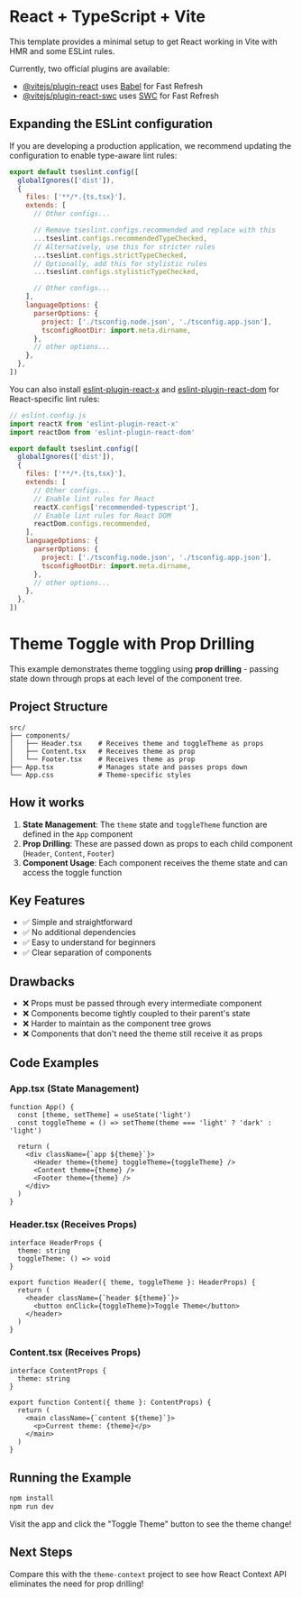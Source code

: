 # React + TypeScript + Vite

This template provides a minimal setup to get React working in Vite with HMR and some ESLint rules.

Currently, two official plugins are available:

- [@vitejs/plugin-react](https://github.com/vitejs/vite-plugin-react/blob/main/packages/plugin-react) uses [Babel](https://babeljs.io/) for Fast Refresh
- [@vitejs/plugin-react-swc](https://github.com/vitejs/vite-plugin-react/blob/main/packages/plugin-react-swc) uses [SWC](https://swc.rs/) for Fast Refresh

## Expanding the ESLint configuration

If you are developing a production application, we recommend updating the configuration to enable type-aware lint rules:

```js
export default tseslint.config([
  globalIgnores(['dist']),
  {
    files: ['**/*.{ts,tsx}'],
    extends: [
      // Other configs...

      // Remove tseslint.configs.recommended and replace with this
      ...tseslint.configs.recommendedTypeChecked,
      // Alternatively, use this for stricter rules
      ...tseslint.configs.strictTypeChecked,
      // Optionally, add this for stylistic rules
      ...tseslint.configs.stylisticTypeChecked,

      // Other configs...
    ],
    languageOptions: {
      parserOptions: {
        project: ['./tsconfig.node.json', './tsconfig.app.json'],
        tsconfigRootDir: import.meta.dirname,
      },
      // other options...
    },
  },
])
```

You can also install [eslint-plugin-react-x](https://github.com/Rel1cx/eslint-react/tree/main/packages/plugins/eslint-plugin-react-x) and [eslint-plugin-react-dom](https://github.com/Rel1cx/eslint-react/tree/main/packages/plugins/eslint-plugin-react-dom) for React-specific lint rules:

```js
// eslint.config.js
import reactX from 'eslint-plugin-react-x'
import reactDom from 'eslint-plugin-react-dom'

export default tseslint.config([
  globalIgnores(['dist']),
  {
    files: ['**/*.{ts,tsx}'],
    extends: [
      // Other configs...
      // Enable lint rules for React
      reactX.configs['recommended-typescript'],
      // Enable lint rules for React DOM
      reactDom.configs.recommended,
    ],
    languageOptions: {
      parserOptions: {
        project: ['./tsconfig.node.json', './tsconfig.app.json'],
        tsconfigRootDir: import.meta.dirname,
      },
      // other options...
    },
  },
])
```

# Theme Toggle with Prop Drilling

This example demonstrates theme toggling using **prop drilling** - passing state down through props at each level of the component tree.

## Project Structure

```
src/
├── components/
│   ├── Header.tsx    # Receives theme and toggleTheme as props
│   ├── Content.tsx   # Receives theme as prop
│   └── Footer.tsx    # Receives theme as prop
├── App.tsx           # Manages state and passes props down
└── App.css           # Theme-specific styles
```

## How it works

1. **State Management**: The `theme` state and `toggleTheme` function are defined in the `App` component
2. **Prop Drilling**: These are passed down as props to each child component (`Header`, `Content`, `Footer`)
3. **Component Usage**: Each component receives the theme state and can access the toggle function

## Key Features

- ✅ Simple and straightforward
- ✅ No additional dependencies
- ✅ Easy to understand for beginners
- ✅ Clear separation of components

## Drawbacks

- ❌ Props must be passed through every intermediate component
- ❌ Components become tightly coupled to their parent's state
- ❌ Harder to maintain as the component tree grows
- ❌ Components that don't need the theme still receive it as props

## Code Examples

### App.tsx (State Management)
```tsx
function App() {
  const [theme, setTheme] = useState('light')
  const toggleTheme = () => setTheme(theme === 'light' ? 'dark' : 'light')
  
  return (
    <div className={`app ${theme}`}>
      <Header theme={theme} toggleTheme={toggleTheme} />
      <Content theme={theme} />
      <Footer theme={theme} />
    </div>
  )
}
```

### Header.tsx (Receives Props)
```tsx
interface HeaderProps {
  theme: string
  toggleTheme: () => void
}

export function Header({ theme, toggleTheme }: HeaderProps) {
  return (
    <header className={`header ${theme}`}>
      <button onClick={toggleTheme}>Toggle Theme</button>
    </header>
  )
}
```

### Content.tsx (Receives Props)
```tsx
interface ContentProps {
  theme: string
}

export function Content({ theme }: ContentProps) {
  return (
    <main className={`content ${theme}`}>
      <p>Current theme: {theme}</p>
    </main>
  )
}
```

## Running the Example

```bash
npm install
npm run dev
```

Visit the app and click the "Toggle Theme" button to see the theme change!

## Next Steps

Compare this with the `theme-context` project to see how React Context API eliminates the need for prop drilling!
